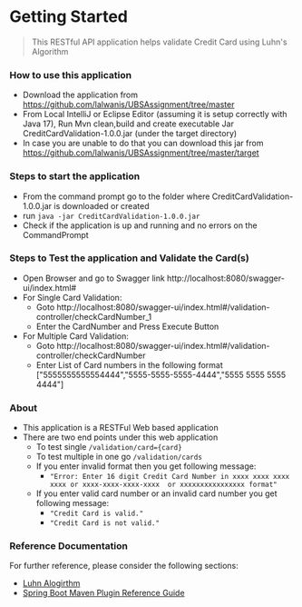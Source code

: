 # Getting Started
 
> This RESTful API application helps validate Credit Card using Luhn's Algorithm

### How to use this application
* Download the application from https://github.com/lalwanis/UBSAssignment/tree/master
* From Local IntelliJ or Eclipse Editor (assuming it is setup correctly with Java 17), Run Mvn clean,build and create executable Jar CreditCardValidation-1.0.0.jar (under the target directory)
* In case you are unable to do that you can download this jar from https://github.com/lalwanis/UBSAssignment/tree/master/target


### Steps to start the application
* From the command prompt go to the folder where CreditCardValidation-1.0.0.jar is downloaded or created
* run `java -jar CreditCardValidation-1.0.0.jar`
* Check if the application is up and running and no errors on the CommandPrompt

### Steps to Test the application and Validate the Card(s)
* Open Browser and go to Swagger link http://localhost:8080/swagger-ui/index.html#
* For Single Card Validation:
  * Goto http://localhost:8080/swagger-ui/index.html#/validation-controller/checkCardNumber_1
  * Enter the CardNumber and Press Execute Button
* For Multiple Card Validation:
  * Goto http://localhost:8080/swagger-ui/index.html#/validation-controller/checkCardNumber
  * Enter List of Card numbers in the following format ["5555555555554444","5555-5555-5555-4444","5555 5555 5555 4444"]

### About
* This application is a RESTFul Web based application
* There are two end points under this web application
  * To test single `/validation/card={card}`
  * To test multiple in one go `/validation/cards`
  * If you enter invalid format then you get following message: 
    * `"Error: Enter 16 digit Credit Card Number in xxxx xxxx xxxx xxxx or xxxx-xxxx-xxxx-xxxx  or xxxxxxxxxxxxxxxx format"`
  * If you enter valid card number or an invalid card number you get following message:
    * `"Credit Card is valid."`
    * `"Credit Card is not valid."`


### Reference Documentation
For further reference, please consider the following sections:

* [Luhn Alogirthm](https://en.wikipedia.org/wiki/Luhn_algorithm)
* [Spring Boot Maven Plugin Reference Guide](https://docs.spring.io/spring-boot/docs/3.1.8/maven-plugin/reference/html/)




